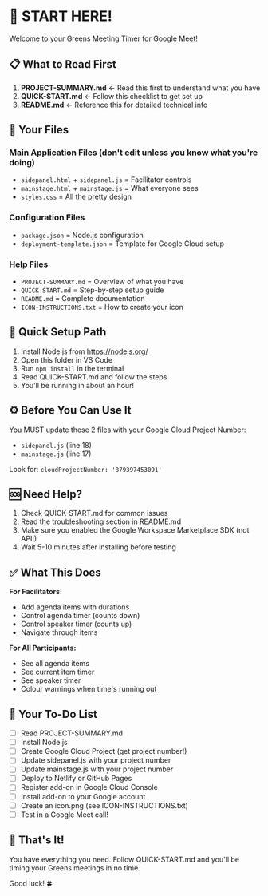 # 👋 START HERE!

Welcome to your Greens Meeting Timer for Google Meet!

## 📋 What to Read First

1. **PROJECT-SUMMARY.md** ← Read this first to understand what you have
2. **QUICK-START.md** ← Follow this checklist to get set up
3. **README.md** ← Reference this for detailed technical info

## 📁 Your Files

### Main Application Files (don't edit unless you know what you're doing)
- `sidepanel.html` + `sidepanel.js` = Facilitator controls
- `mainstage.html` + `mainstage.js` = What everyone sees
- `styles.css` = All the pretty design

### Configuration Files
- `package.json` = Node.js configuration
- `deployment-template.json` = Template for Google Cloud setup

### Help Files
- `PROJECT-SUMMARY.md` = Overview of what you have
- `QUICK-START.md` = Step-by-step setup guide
- `README.md` = Complete documentation
- `ICON-INSTRUCTIONS.txt` = How to create your icon

## 🚀 Quick Setup Path

1. Install Node.js from https://nodejs.org/
2. Open this folder in VS Code
3. Run `npm install` in the terminal
4. Read QUICK-START.md and follow the steps
5. You'll be running in about an hour!

## ⚙️ Before You Can Use It

You MUST update these 2 files with your Google Cloud Project Number:
- `sidepanel.js` (line 18)
- `mainstage.js` (line 17)

Look for: `cloudProjectNumber: '879397453091'`

## 🆘 Need Help?

1. Check QUICK-START.md for common issues
2. Read the troubleshooting section in README.md  
3. Make sure you enabled the Google Workspace Marketplace SDK (not API!)
4. Wait 5-10 minutes after installing before testing

## ✅ What This Does

**For Facilitators:**
- Add agenda items with durations
- Control agenda timer (counts down)
- Control speaker timer (counts up)
- Navigate through items

**For All Participants:**
- See all agenda items
- See current item timer
- See speaker timer
- Colour warnings when time's running out

## 📝 Your To-Do List

- [ ] Read PROJECT-SUMMARY.md
- [ ] Install Node.js
- [ ] Create Google Cloud Project (get project number!)
- [ ] Update sidepanel.js with your project number
- [ ] Update mainstage.js with your project number
- [ ] Deploy to Netlify or GitHub Pages
- [ ] Register add-on in Google Cloud Console
- [ ] Install add-on to your Google account
- [ ] Create an icon.png (see ICON-INSTRUCTIONS.txt)
- [ ] Test in a Google Meet call!

## 🎉 That's It!

You have everything you need. Follow QUICK-START.md and you'll be timing your Greens meetings in no time.

Good luck! 🍀
